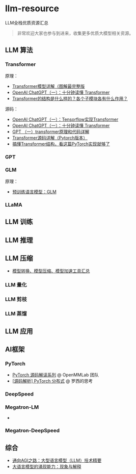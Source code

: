 # llm-resource

LLM全栈优质资源汇总

> 非常欢迎大家也参与到进来，收集更多优质大模型相关资源。


## LLM 算法

### Transformer

原理：
- [Transformer模型详解（图解最完整版](https://zhuanlan.zhihu.com/p/338817680)
- [OpenAI ChatGPT（一）：十分钟读懂 Transformer](https://zhuanlan.zhihu.com/p/600773858)
- [Transformer的结构是什么样的？各个子模块各有什么作用？](https://blog.csdn.net/m0_54929869/article/details/118881804)


源码：

- [OpenAI ChatGPT（一）：Tensorflow实现Transformer](https://zhuanlan.zhihu.com/p/603243890)
- [OpenAI ChatGPT（一）：十分钟读懂 Transformer](https://zhuanlan.zhihu.com/p/600773858)
- [GPT （一）transformer原理和代码详解](https://zhuanlan.zhihu.com/p/632880248)
- [Transformer源码详解（Pytorch版本）](https://zhuanlan.zhihu.com/p/398039366)
- [搞懂Transformer结构，看这篇PyTorch实现就够了](https://zhuanlan.zhihu.com/p/339207092)

### GPT

### GLM 

原理：
- [预训练语言模型：GLM](https://zhuanlan.zhihu.com/p/641499380)


### LLaMA




## LLM 训练


## LLM 推理


## LLM 压缩


- [模型转换、模型压缩、模型加速工具汇总](https://blog.csdn.net/WZZ18191171661/article/details/99700992)

### LLM 量化


### LLM 剪枝


### LLM 蒸馏



## LLM 应用


## AI框架

### PyTorch
- [PyTorch 源码解读系列](https://zhuanlan.zhihu.com/p/328674159) @ OpenMMLab 团队
- [[源码解析] PyTorch 分布式](https://juejin.cn/post/7026144707591815175) @ 罗西的思考

### DeepSpeed


### Megatron-LM

- []()

### Megatron-DeepSpeed





## 综合

- [通向AGI之路：大型语言模型（LLM）技术精要](https://zhuanlan.zhihu.com/p/597586623)
- [大语言模型的涌现能力：现象与解释](https://zhuanlan.zhihu.com/p/621438653)





